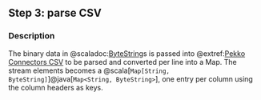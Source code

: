 ## Step 3: parse CSV

### Description

The binary data in @scaladoc:[ByteString](pekko.http.impl.util.JavaMapping.ByteString)s is passed into @extref:[Pekko Connectors CSV](pekko-connectors:data-transformations/csv.html) to be parsed and converted per line into a Map. The stream elements becomes a @scala[`Map[String, ByteString]`]@java[`Map<String, ByteString>`], one entry per column using the column headers as keys.
